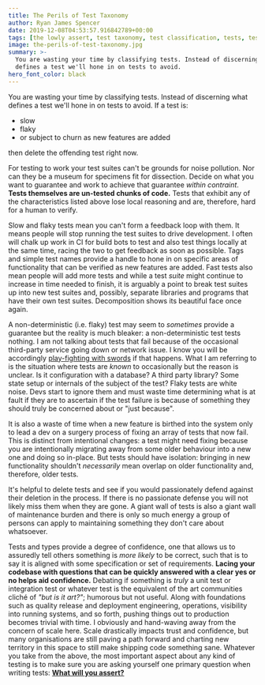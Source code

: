 ```yaml
---
title: The Perils of Test Taxonomy
author: Ryan James Spencer
date: 2019-12-08T04:53:57.916842789+00:00
tags: [the lowly assert, test taxonomy, test classification, tests, testing]
image: the-perils-of-test-taxonomy.jpg
summary: >-
  You are wasting your time by classifying tests. Instead of discerning what
  defines a test we'll hone in on tests to avoid.
hero_font_color: black
---
```


You are wasting your time by classifying tests. Instead of discerning what
defines a test we'll hone in on tests to avoid. If a test is:

* slow
* flaky
* or subject to churn as new features are added

then delete the offending test right now.

For testing to work your test suites can't be grounds for noise pollution. Nor
can they be a museum for specimens fit for dissection. Decide on what you want
to guarantee and work to achieve that guarantee _within contraint_. **Tests
themselves are un-tested chunks of code.** Tests that exhibit any of the
characteristics listed above lose local reasoning and are, therefore, hard for a
human to verify.

Slow and flaky tests mean you can't form a feedback loop with them. It means
people will stop running the test suites to drive development. I often will
chalk up work in CI for build bots to test and also test things locally at the
same time, racing the two to get feedback as soon as possible. Tags and simple
test names provide a handle to hone in on specific areas of functionality that
can be verified as new features are added. Fast tests also mean people will add
more tests and while a test _suite_ might continue to increase in time needed to
finish, it is arguably a point to break test suites up into new test suites and,
possibly, separate libraries and programs that have their own test suites.
Decomposition shows its beautiful face once again.

A non-deterministic (i.e. flaky) test may seem to _sometimes_ provide a
guarantee but the reality is much bleaker: a non-deterministic test tests
nothing. I am not talking about tests that fail because of the occasional
third-party service going down or network issue. I know you will be accordingly
[play-fighting with swords](https://xkcd.com/303/) if that happens. What I am
referring to is the situation where tests are _known_ to occasionally but the
reason is unclear. Is it configuration with a database? A third party library?
Some state setup or internals of the subject of the test? Flaky tests are white
noise. Devs start to ignore them and must waste time determining what is at
fault if they are to ascertain if the test failure is because of something they
should truly be concerned about or "just because".

It is also a waste of time when a new feature is birthed into the system only to
lead a dev on a surgery process of fixing an array of tests that now fail. This
is distinct from intentional changes: a test might need fixing because you are
intentionally migrating away from some older behaviour into a new one and doing
so in-place. But tests should have isolation: bringing in new functionality
shouldn't _necessarily_ mean overlap on older functionality and, therefore,
older tests.

It's helpful to delete tests and see if you would passionately defend against
their deletion in the process. If there is no passionate defense you will not
likely miss them when they are gone. A giant wall of tests is also a giant wall
of maintenance burden and there is only so much energy a group of persons can
apply to maintaining something they don't care about whatsoever.

Tests and types provide a degree of confidence, one that allows us to assuredly
tell others something is _more likely_ to be correct, such that is to say it is
aligned with some specification or set of requirements. **Lacing your codebase
with questions that can be quickly answered with a clear yes or no helps aid
confidence.** Debating if something is _truly_ a unit test or integration test
or whatever test is the equivalent of the art communities cliché  of _"but is it
art?"_; humorous but not useful. Along with foundations such as quality release
and deployment engineering, operations, visibility into running systems, and so
forth, pushing things out to production becomes trivial with time. I obviously
and hand-waving away from the concern of scale here. Scale drastically impacts
trust and confidence, but many organisations are still paving a path forward and
charting new territory in this space to still make shipping code something sane.
Whatever you take from the above, the most important aspect about any kind of
testing is to make sure you are asking yourself one primary question when
writing tests: [**What will you
assert?**](https://www.justanotherdot.com/posts/the-lowly-assert.html)
